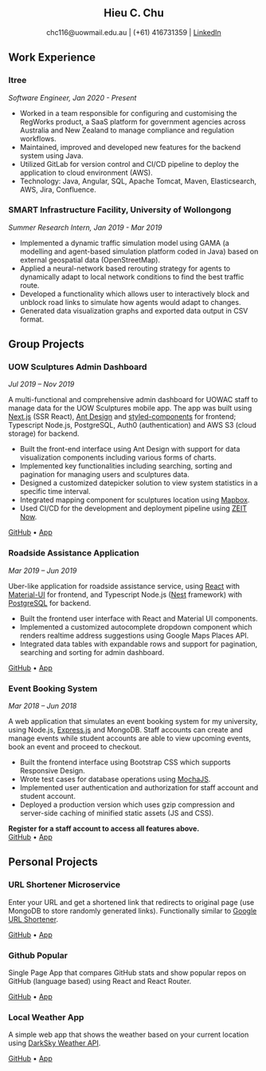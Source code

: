 <h2 align="center" class="name">Hieu C. Chu</h2>
<p align="center">
  chc116@uowmail.edu.au |
  (+61) 416731359 |   
  <a href="https://www.linkedin.com/in/hieucchu/" alt="linked-in">LinkedIn</a> 
</p>  

## Work Experience
### Itree
*Software Engineer, Jan 2020 - Present*
- Worked in a team responsible for configuring and customising the RegWorks product, a SaaS platform for government agencies across Australia and New Zealand to manage compliance and regulation workflows.
- Maintained, improved and developed new features for the backend system using Java.
- Utilized GitLab for version control and CI/CD pipeline to deploy the application to cloud environment (AWS).
- Technology: Java, Angular, SQL, Apache Tomcat, Maven, Elasticsearch, AWS, Jira, Confluence.

### SMART Infrastructure Facility, University of Wollongong
*Summer Research Intern, Jan 2019 - Mar 2019*
- Implemented a dynamic traffic simulation model using GAMA (a modelling and agent-based simulation platform coded in Java) based on external geospatial data (OpenStreetMap).
- Applied a neural-network based rerouting strategy for agents to dynamically adapt to local network conditions to find the best traffic route.
- Developed a functionality which allows user to interactively block and unblock road links to simulate how agents would adapt to changes.
- Generated data visualization graphs and exported data output in CSV format.

## Group Projects
### UOW Sculptures Admin Dashboard
*Jul 2019 – Nov 2019*  

A multi-functional and comprehensive admin dashboard for UOWAC staff to manage data for the UOW Sculptures mobile app. The app was built using [Next.js](https://github.com/vercel/next.js/) (SSR React), [Ant Design](https://github.com/ant-design/ant-design) and [styled-components](https://github.com/styled-components/styled-components) for frontend; Typescript Node.js, PostgreSQL, Auth0 (authentication) and AWS S3 (cloud storage) for backend.   
- Built the front-end interface using Ant Design with support for data visualization components including various forms of charts.  
- Implemented key functionalities including searching, sorting and pagination for managing users and sculptures data.
- Designed a customized datepicker solution to view system statistics in a specific time interval.
- Integrated mapping component for sculptures location using [Mapbox](https://www.mapbox.com/).
- Used CI/CD for the development and deployment pipeline using [ZEIT Now](https://vercel.com/).

[GitHub](https://github.com/uowac/nextjs-antd-admin) •
[App](https://dashboard.uowac.now.sh/)
### Roadside Assistance Application
*Mar 2019 – Jun 2019*   

Uber-like application for roadside assistance service, using [React](https://github.com/facebook/create-react-app) with [Material-UI](https://github.com/mui-org/material-ui/) for frontend, and Typescript Node.js ([Nest](https://github.com/nestjs/nest) framework) with [PostgreSQL](https://www.postgresql.org/) for backend.
- Built the frontend user interface with React and Material UI components.
- Implemented a customized autocomplete dropdown component which renders realtime address suggestions using Google Maps Places API.
- Integrated data tables with expandable rows and support for pagination, searching and sorting for admin dashboard.

[GitHub](https://github.com/aaazureee/roadside-app) •
[App](https://roadside-app.herokuapp.com)

### Event Booking System
*Mar 2018 – Jun 2018*   
  
A web application that simulates an event booking system for my university, using Node.js, [Express.js](https://github.com/expressjs/express) and MongoDB. Staff accounts can create and manage events while student accounts are able to view upcoming events, book an event and proceed to checkout.
- Built the frontend interface using Bootstrap CSS which supports Responsive Design.  
- Wrote test cases for database operations using [MochaJS](https://github.com/mochajs/mocha).  
- Implemented user authentication and authorization for staff account and student account.  
- Deployed a production version which uses gzip compression and server-side caching of minified static assets (JS and CSS).  

**Register for a staff account to access all features above.**  
[GitHub](https://github.com/aaazureee/uow-event) •
[App](https://uow-event.herokuapp.com)
  
## Personal Projects
### URL Shortener Microservice
Enter your URL and get a shortened link that redirects to original page (use MongoDB to store randomly generated links). Functionally similar to [Google URL Shortener](https://goo.gl).  

[GitHub](https://github.com/aaazureee/url-shortener) •
[App](https://link-sh.herokuapp.com)

### Github Popular
Single Page App that compares GitHub stats and show popular repos on GitHub (language based) using React and React Router.  

[GitHub](https://github.com/aaazureee/gh-battle-popular) •
[App](https://gh-battle-popular.firebaseapp.com)

### Local Weather App
A simple web app that shows the weather based on your current location using [DarkSky Weather API](https://darksky.net/dev).

[GitHub](https://github.com/aaazureee/local-weather) •
[App](https://aaazureee.github.io/local-weather)
